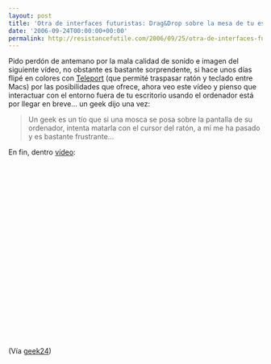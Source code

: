 ```yaml
---
layout: post
title: 'Otra de interfaces futuristas: Drag&Drop sobre la mesa de tu escritorio'
date: '2006-09-24T00:00:00+00:00'
permalink: http://resistancefutile.com/2006/09/25/otra-de-interfaces-futuristas-dragdrop-sobre-la-mesa-de-tu-escritorio/
---
```

Pido perdón de antemano por la mala calidad de sonido e imagen del siguiente vídeo, no obstante es bastante sorprendente, si hace unos días flipé en colores con <a href="http://www.thinkwasabi.com/2006/09/14/teleport-magia-de-la-de-verdad/">Teleport</a> (que permité traspasar ratón y teclado entre Macs) por las posibilidades que ofrece, ahora veo este vídeo y pienso que interactuar con el entorno fuera de tu escritorio usando el ordenador está por llegar en breve... un geek dijo una vez:
<blockquote>Un geek es un tío que si una mosca se posa sobre la pantalla de su ordenador, intenta matarla con el cursor del ratón, a mí me ha pasado y es bastante frustrante...</blockquote>

En fin, dentro <a href="http://www.youtube.com/watch?v=6x5m2GwrTMk">vídeo</a>:

<object width="425" height="350"><param name="movie" value="http://www.youtube.com/v/6x5m2GwrTMk"></param><param name="wmode" value="transparent"></param><embed src="http://www.youtube.com/v/6x5m2GwrTMk" type="application/x-shockwave-flash" wmode="transparent" width="425" height="350"></embed></object>

(Vía <a href="http://www.geek24.com/g/sonys-super-virtual-desktop-drag-drop-windows-applications-onto-your-wooden-table">geek24</a>)
